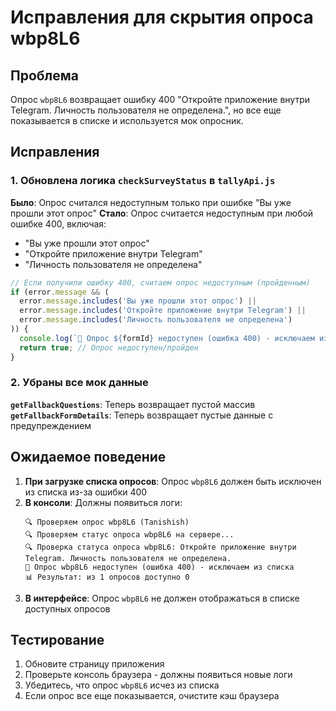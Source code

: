 # Исправления для скрытия опроса wbp8L6

## Проблема
Опрос `wbp8L6` возвращает ошибку 400 "Откройте приложение внутри Telegram. Личность пользователя не определена.", но все еще показывается в списке и используется мок опросник.

## Исправления

### 1. Обновлена логика `checkSurveyStatus` в `tallyApi.js`
**Было**: Опрос считался недоступным только при ошибке "Вы уже прошли этот опрос"
**Стало**: Опрос считается недоступным при любой ошибке 400, включая:
- "Вы уже прошли этот опрос"
- "Откройте приложение внутри Telegram"
- "Личность пользователя не определена"

```javascript
// Если получили ошибку 400, считаем опрос недоступным (пройденным)
if (error.message && (
  error.message.includes('Вы уже прошли этот опрос') ||
  error.message.includes('Откройте приложение внутри Telegram') ||
  error.message.includes('Личность пользователя не определена')
)) {
  console.log(`📝 Опрос ${formId} недоступен (ошибка 400) - исключаем из списка`);
  return true; // Опрос недоступен/пройден
}
```

### 2. Убраны все мок данные
**`getFallbackQuestions`**: Теперь возвращает пустой массив
**`getFallbackFormDetails`**: Теперь возвращает пустые данные с предупреждением

## Ожидаемое поведение

1. **При загрузке списка опросов**: Опрос `wbp8L6` должен быть исключен из списка из-за ошибки 400
2. **В консоли**: Должны появиться логи:
   ```
   🔍 Проверяем опрос wbp8L6 (Tanishish)
   🔍 Проверяем статус опроса wbp8L6 на сервере...
   🔍 Проверка статуса опроса wbp8L6: Откройте приложение внутри Telegram. Личность пользователя не определена.
   📝 Опрос wbp8L6 недоступен (ошибка 400) - исключаем из списка
   📊 Результат: из 1 опросов доступно 0
   ```
3. **В интерфейсе**: Опрос `wbp8L6` не должен отображаться в списке доступных опросов

## Тестирование
1. Обновите страницу приложения
2. Проверьте консоль браузера - должны появиться новые логи
3. Убедитесь, что опрос `wbp8L6` исчез из списка
4. Если опрос все еще показывается, очистите кэш браузера
